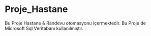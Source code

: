 # Proje_Hastane
Bu Proje Hastane & Randevu otomasyonu içermektedir.
Bu Proje de Microsoft Sql Veritabanı kullanılmıştır.
